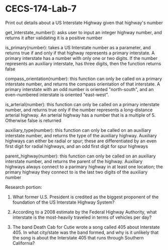 # CECS-174-Lab-7
Print out details about a US Interstate Highway given that highway's number

get_interstate_number(): asks user to input an integer highway number, and returns it after validating it is a positive number

is_primary(number): takes a US Interstate number as a parameter, and returns true if and only if that highway represents a 
primary interstate. A primary interstate has a number with only one or two digits. If the number represents an auxiliary 
interstate, has three digits, then the function returns false

compass_orientation(number): this function can only be called on a primary interstate number, and returns the compass 
orientation of that interstate. A primary interstate with an odd number is oriented "north-south", and an even-numbered 
interstate is oriented "east-west".

is_arterial(number): this function can only be called on a primary interstate number, and returns true only if the number 
represents a long-distance arterial highway. An arterial highway has a number that is a multiple of 5. Otherwise false is 
returned

auxiliary_type(number): this function can only be called on an auxiliary interstate number, and returns the type of the 
auxiliary highway. Auxiliary highways can either be radial or spur; these are differentiated by an even first digit for radial 
highways, and an odd first digit for spur highways

parent_highway(number): this function can only be called on an auxiliary interstate number, and returns the parent of the 
highway. Auxiliary highways always connect to a parimary highway in at least one location; the primary highway they connect to 
is the last two digits of the auxiliary number

Research portion:

1. What former U.S. President is credited as the biggest proponent of the foundation of the US Interstate Highway System?

2. According to a 2008 estimate by the Federal Highway Authority, what interstate is the most-heavily traveled in terms of 
vehicles per day?

3. The band Death Cab for Cutie wrote a song called 405 about Interstate 405. In what city/state was the band formed, and why is it unlikely that the song is about the Interstate 405 that runs through Southern California?
